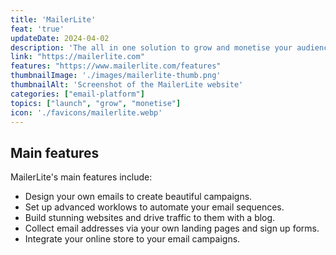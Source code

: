 ```yaml
---
title: 'MailerLite'
feat: 'true'
updateDate: 2024-04-02
description: 'The all in one solution to grow and monetise your audience with email marketing. Collect email addresses from customers and strengthen your relationships with them via a wide range of features.'
link: "https://mailerlite.com"
features: "https://www.mailerlite.com/features"
thumbnailImage: './images/mailerlite-thumb.png'
thumbnailAlt: 'Screenshot of the MailerLite website'
categories: ["email-platform"]
topics: ["launch", "grow", "monetise"]
icon: './favicons/mailerlite.webp'
---
```



## Main features

MailerLite's main features include:

- Design your own emails to create beautiful campaigns.
- Set up advanced worklows to automate your email sequences.
- Build stunning websites and drive traffic to them with a blog.
- Collect email addresses via your own landing pages and sign up forms.
- Integrate your online store to your email campaigns.
